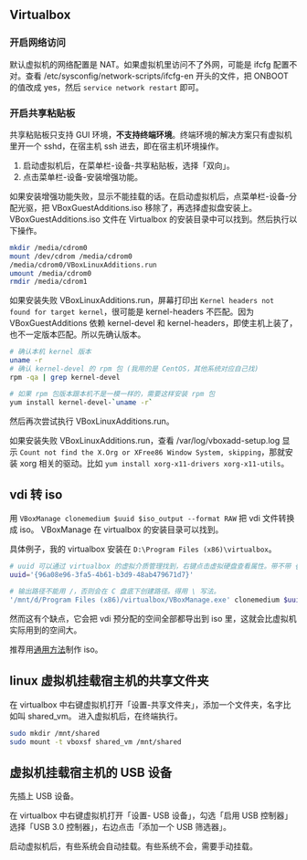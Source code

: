 ## Virtualbox

### 开启网络访问

默认虚拟机的网络配置是 NAT。如果虚拟机里访问不了外网，可能是 ifcfg 配置不对。查看 /etc/sysconfig/network-scripts/ifcfg-en 开头的文件，把 ONBOOT 的值改成 yes，然后 `service network restart` 即可。

### 开启共享粘贴板

共享粘贴板只支持 GUI 环境，**不支持终端环境**。终端环境的解决方案只有虚拟机里开一个 sshd，在宿主机 ssh 进去，即在宿主机环境操作。

1. 启动虚拟机后，在菜单栏-设备-共享粘贴板，选择「双向」。
2. 点击菜单栏-设备-安装增强功能。

如果安装增强功能失败，显示不能挂载的话。在启动虚拟机后，点菜单栏-设备-分配光驱，把 VBoxGuestAdditions.iso 移除了，再选择虚拟盘安装上。
VBoxGuestAdditions.iso 文件在 Virtualbox 的安装目录中可以找到。然后执行以下操作。

```sh
mkdir /media/cdrom0
mount /dev/cdrom /media/cdrom0
/media/cdrom0/VBoxLinuxAdditions.run
umount /media/cdrom0
rmdir /media/cdrom1
```

如果安装失败 VBoxLinuxAdditions.run，屏幕打印出 `Kernel headers not found for target kernel`，很可能是 kernel-headers 不匹配。因为 VBoxGuestAdditions 依赖 kernel-devel 和 kernel-headers，即使主机上装了，也不一定版本匹配。所以先确认版本。

```sh
# 确认本机 kernel 版本
uname -r
# 确认 kernel-devel 的 rpm 包 (我用的是 CentOS，其他系统对应自己找)
rpm -qa | grep kernel-devel

# 如果 rpm 包版本跟本机不是一模一样的，需要这样安装 rpm 包
yum install kernel-devel-`uname -r`
```

然后再次尝试执行 VBoxLinuxAdditions.run。

如果安装失败 VBoxLinuxAdditions.run，查看 /var/log/vboxadd-setup.log 显示 `Count not find the X.Org or XFree86 Window System, skipping`，那就安装 xorg 相关的驱动。比如 `yum install xorg-x11-drivers xorg-x11-utils`。


## vdi 转 iso

用 `VBoxManage clonemedium $uuid $iso_output --format RAW` 把 vdi 文件转换成 iso。
VBoxManage 在 virtualbox 的安装目录可以找到。

具体例子，我的 virtualbox 安装在 `D:\Program Files (x86)\virtualbox`。

```sh
# uuid 可以通过 virtualbox 的虚拟介质管理找到，右键点击虚拟硬盘查看属性。带不带 {} 都可以。
uuid='{96a08e96-3fa5-4b61-b3d9-48ab479671d7}'

# 输出路径不能用 /，否则会在 C 盘底下创建路径。得用 \ 写法。
'/mnt/d/Program Files (x86)/virtualbox/VBoxManage.exe' clonemedium $uuid 'C:\Users\PC\nixos.iso' --format RAW
```

然而这有个缺点，它会把 vdi 预分配的空间全部都导出到 iso 里，这就会比虚拟机实际用到的空间大。

推荐用[通用方法](../linux/mkisofs.md)制作 iso。

## linux 虚拟机挂载宿主机的共享文件夹

在 virtualbox 中右键虚拟机打开「设置-共享文件夹」，添加一个文件夹，名字比如叫 shared_vm。
进入虚拟机后，在终端执行。

```sh
sudo mkdir /mnt/shared
sudo mount -t vboxsf shared_vm /mnt/shared
```

## 虚拟机挂载宿主机的 USB 设备

先插上 USB 设备。

在 virtualbox 中右键虚拟机打开「设置- USB 设备」，勾选「启用 USB 控制器」选择「USB 3.0 控制器」，右边点击「添加一个 USB 筛选器」。

启动虚拟机后，有些系统会自动挂载。有些系统不会，需要手动挂载。
